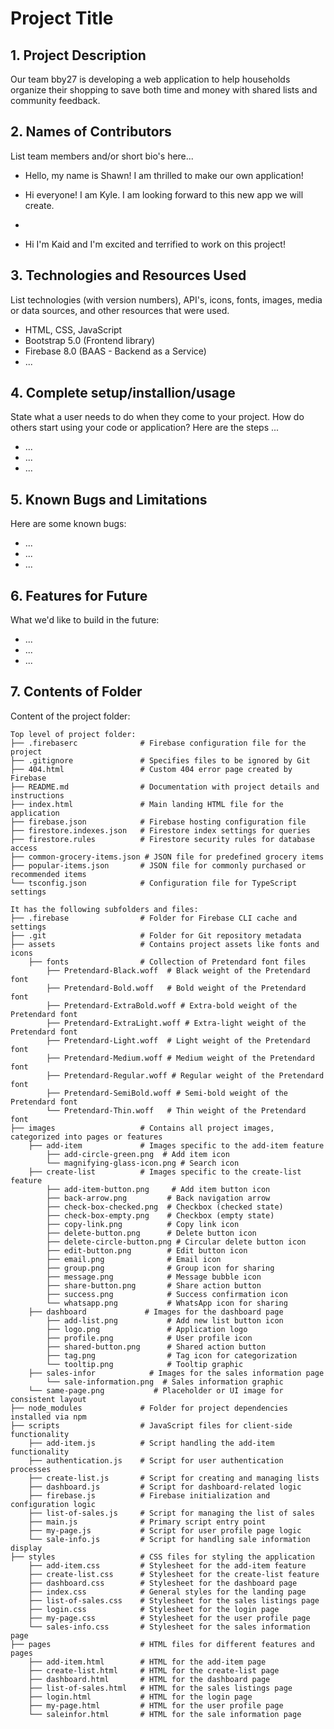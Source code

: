 # Project Title

## 1. Project Description
Our team bby27 is developing a web application to help households organize their shopping to save both time and money with shared lists and community feedback.

## 2. Names of Contributors
List team members and/or short bio's here... 



* Hello, my name is Shawn! I am thrilled to make our own application!

* Hi everyone! I am Kyle. I am looking forward to this new app we will create.
* 
* Hi I'm Kaid and I'm excited and terrified to work on this project!

	
## 3. Technologies and Resources Used
List technologies (with version numbers), API's, icons, fonts, images, media or data sources, and other resources that were used.
* HTML, CSS, JavaScript
* Bootstrap 5.0 (Frontend library)
* Firebase 8.0 (BAAS - Backend as a Service)
* ...

## 4. Complete setup/installion/usage
State what a user needs to do when they come to your project.  How do others start using your code or application?
Here are the steps ...
* ...
* ...
* ...

## 5. Known Bugs and Limitations
Here are some known bugs:
* ...
* ...
* ...

## 6. Features for Future
What we'd like to build in the future:
* ...
* ...
* ...
	
## 7. Contents of Folder
Content of the project folder:

```
Top level of project folder: 
├── .firebaserc              # Firebase configuration file for the project
├── .gitignore               # Specifies files to be ignored by Git
├── 404.html                 # Custom 404 error page created by Firebase
├── README.md                # Documentation with project details and instructions
├── index.html               # Main landing HTML file for the application
├── firebase.json            # Firebase hosting configuration file
├── firestore.indexes.json   # Firestore index settings for queries
├── firestore.rules          # Firestore security rules for database access
├── common-grocery-items.json # JSON file for predefined grocery items
├── popular-items.json       # JSON file for commonly purchased or recommended items
└── tsconfig.json            # Configuration file for TypeScript settings

It has the following subfolders and files:
├── .firebase                # Folder for Firebase CLI cache and settings
├── .git                     # Folder for Git repository metadata
├── assets                   # Contains project assets like fonts and icons
    ├── fonts                # Collection of Pretendard font files
        ├── Pretendard-Black.woff  # Black weight of the Pretendard font
        ├── Pretendard-Bold.woff   # Bold weight of the Pretendard font
        ├── Pretendard-ExtraBold.woff # Extra-bold weight of the Pretendard font
        ├── Pretendard-ExtraLight.woff # Extra-light weight of the Pretendard font
        ├── Pretendard-Light.woff  # Light weight of the Pretendard font
        ├── Pretendard-Medium.woff # Medium weight of the Pretendard font
        ├── Pretendard-Regular.woff # Regular weight of the Pretendard font
        ├── Pretendard-SemiBold.woff # Semi-bold weight of the Pretendard font
        └── Pretendard-Thin.woff   # Thin weight of the Pretendard font
├── images                   # Contains all project images, categorized into pages or features
    ├── add-item             # Images specific to the add-item feature
        ├── add-circle-green.png  # Add item icon
        └── magnifying-glass-icon.png # Search icon
    ├── create-list          # Images specific to the create-list feature
        ├── add-item-button.png     # Add item button icon
        ├── back-arrow.png         # Back navigation arrow
        ├── check-box-checked.png  # Checkbox (checked state)
        ├── check-box-empty.png    # Checkbox (empty state)
        ├── copy-link.png          # Copy link icon
        ├── delete-button.png      # Delete button icon
        ├── delete-circle-button.png # Circular delete button icon
        ├── edit-button.png        # Edit button icon
        ├── email.png              # Email icon
        ├── group.png              # Group icon for sharing
        ├── message.png            # Message bubble icon
        ├── share-button.png       # Share action button
        ├── success.png            # Success confirmation icon
        └── whatsapp.png           # WhatsApp icon for sharing
    ├── dashboard             # Images for the dashboard page
        ├── add-list.png           # Add new list button icon
        ├── logo.png               # Application logo
        ├── profile.png            # User profile icon
        ├── shared-button.png      # Shared action button
        ├── tag.png                # Tag icon for categorization
        └── tooltip.png            # Tooltip graphic
    ├── sales-infor            # Images for the sales information page
        └── sale-information.png  # Sales information graphic
    └── same-page.png           # Placeholder or UI image for consistent layout
├── node_modules             # Folder for project dependencies installed via npm
├── scripts                  # JavaScript files for client-side functionality
    ├── add-item.js          # Script handling the add-item functionality
    ├── authentication.js    # Script for user authentication processes
    ├── create-list.js       # Script for creating and managing lists
    ├── dashboard.js         # Script for dashboard-related logic
    ├── firebase.js          # Firebase initialization and configuration logic
    ├── list-of-sales.js     # Script for managing the list of sales
    ├── main.js              # Primary script entry point
    ├── my-page.js           # Script for user profile page logic
    └── sale-info.js         # Script for handling sale information display
├── styles                   # CSS files for styling the application
    ├── add-item.css         # Stylesheet for the add-item feature
    ├── create-list.css      # Stylesheet for the create-list feature
    ├── dashboard.css        # Stylesheet for the dashboard page
    ├── index.css            # General styles for the landing page
    ├── list-of-sales.css    # Stylesheet for the sales listings page
    ├── login.css            # Stylesheet for the login page
    ├── my-page.css          # Stylesheet for the user profile page
    └── sales-info.css       # Stylesheet for the sales information page
├── pages                    # HTML files for different features and pages
    ├── add-item.html        # HTML for the add-item page
    ├── create-list.html     # HTML for the create-list page
    ├── dashboard.html       # HTML for the dashboard page
    ├── list-of-sales.html   # HTML for the sales listings page
    ├── login.html           # HTML for the login page
    ├── my-page.html         # HTML for the user profile page
    └── saleinfor.html       # HTML for the sale information page
```


